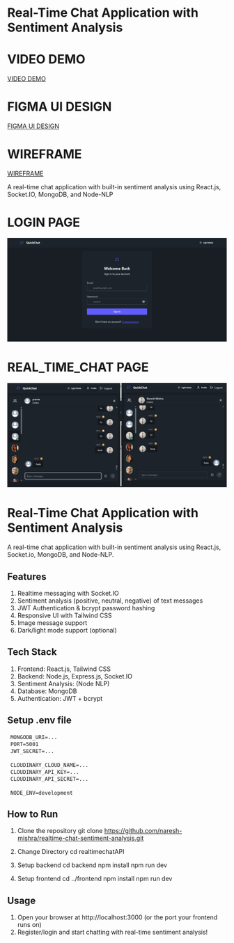 # Real-Time Chat Application with Sentiment Analysis
# VIDEO DEMO
[VIDEO DEMO](https://drive.google.com/file/d/1Pg9qOdARKAHiNJg84fIkBvtWRkUHNFAk/view?usp=drivesdk)
# FIGMA UI DESIGN
[FIGMA UI DESIGN](https://www.figma.com/design/UPnVdhko3Lagl01Qo08tEI/RealTimeChatApp?node-id=0-1&p=f&t=AP4jgmOSOZxIEf8z-0)
# WIREFRAME
[WIREFRAME](https://www.figma.com/design/6Rztawzah3UokZEy9gjvln/wireframes?node-id=0-1&p=f&t=4tanRcDKYSkw9P7P-0)

A real-time chat application with built-in sentiment analysis using React.js, Socket.IO, MongoDB, and Node-NLP

# LOGIN PAGE
![Login Screen](frontend/my-project/src/assets/login.png)

# REAL_TIME_CHAT PAGE 
![Login Screen](frontend/my-project/src/assets/chat.png)

# Real-Time Chat Application with Sentiment Analysis

A real-time chat application with built-in sentiment analysis using React.js, Socket.io, MongoDB, and Node-NLP.

## Features
1. Realtime messaging with Socket.IO
2. Sentiment analysis (positive, neutral, negative) of text messages
3. JWT Authentication & bcrypt password hashing
4. Responsive UI with Tailwind CSS
5. Image message support
6. Dark/light mode support (optional)

## Tech Stack
1. Frontend: React.js, Tailwind CSS  
2. Backend: Node.js, Express.js, Socket.IO  
3. Sentiment Analysis: (Node NLP)  
4. Database: MongoDB  
5. Authentication: JWT + bcrypt

## Setup .env file
     MONGODB_URI=...
     PORT=5001
     JWT_SECRET=...

     CLOUDINARY_CLOUD_NAME=...
     CLOUDINARY_API_KEY=...
     CLOUDINARY_API_SECRET=...

     NODE_ENV=development

## How to Run
1. Clone the repository
   git clone https://github.com/naresh-mishra/realtime-chat-sentiment-analysis.git
2. Change Directory 
      cd realtimechatAPI
3. Setup backend
      cd backend
      npm install
      npm run dev

4. Setup frontend
      cd ../frontend
      npm install
      npm run dev

## Usage
  1. Open your browser at http://localhost:3000 (or the port your frontend runs on)
  2. Register/login and start chatting with real-time sentiment analysis!
